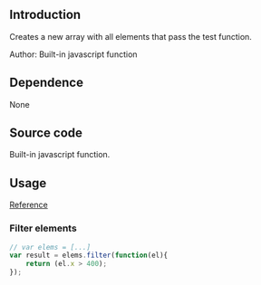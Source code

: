 ## Introduction

Creates a new array with all elements that pass the test function.

Author: Built-in javascript function

## Dependence

None

## Source code

Built-in javascript function.

## Usage

[Reference](https://developer.mozilla.org/en-US/docs/Web/JavaScript/Reference/Global_Objects/Array/filter)

### Filter elements

```javascript
// var elems = [...]
var result = elems.filter(function(el){
    return (el.x > 400);
});
```